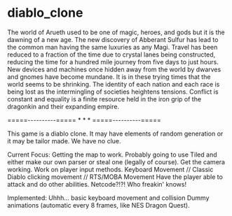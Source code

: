 # diablo_clone
The world of Arueth used to be one of magic, heroes, and gods but it is the dawning of a new age. The new discovery of Abberant Sulfur has lead to the common man having the same luxuries as any Magi. Travel has been reduced to a fraction of the time due to crystal lanes being constructed, reducing the time for a hundred mile journey from five days to just hours. New devices and machines once hidden away from the world by dwarves and gnomes have become mundane. It is in these trying times that the world seems to be shrinking. The identity of each nation and each race is being lost as the intermingling of societies heightens tensions. Conflict is constant and equality is a finite resource held in the iron grip of the dragonkin and their expanding empire.

=====----------===== * * * =====----------=====

This game is a diablo clone. It may have elements of random generation or it may be tailor made. We have no clue.

Current Focus:
Getting the map to work. Probably going to use Tiled and either make our own parser or steal one (legally of course).
Get the camera working.
Work on player input methods. Keyboard Movement // Classic Diablo clicking movement // RTS/MOBA Movement
Have the player able to attack and do other abilities.
Netcode?!?! Who freakin' knows!

Implemented:
Uhhh... basic keyboard movement and collision
Dummy animations (automatic every 8 frames, like NES Dragon Quest).
